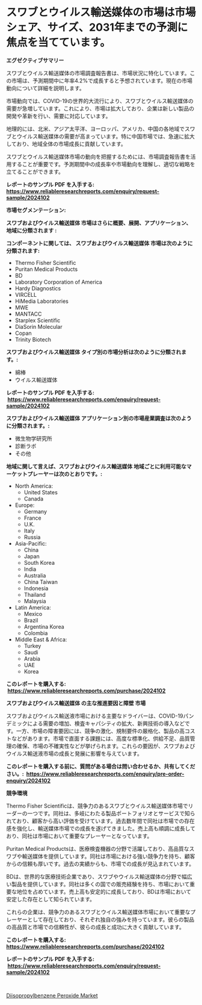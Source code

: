 <p><h1>スワブとウイルス輸送媒体の市場は市場シェア、サイズ、2031年までの予測に焦点を当てています。</h1></p><p><strong>エグゼクティブサマリー</strong></p>
<p><p>スワブとウイルス輸送媒体の市場調査報告書は、市場状況に特化しています。この市場は、予測期間中に年率4.2%で成長すると予想されています。現在の市場動向について詳細を説明します。</p><p>市場動向では、COVID-19の世界的大流行により、スワブとウイルス輸送媒体の需要が急増しています。これにより、市場は拡大しており、企業は新しい製品の開発や革新を行い、需要に対応しています。</p><p>地理的には、北米、アジア太平洋、ヨーロッパ、アメリカ、中国の各地域でスワブとウイルス輸送媒体の需要が高まっています。特に中国市場では、急速に拡大しており、地域全体の市場成長に貢献しています。</p><p>スワブとウイルス輸送媒体市場の動向を把握するためには、市場調査報告書を活用することが重要です。予測期間中の成長率や市場動向を理解し、適切な戦略を立てることができます。</p></p>
<p><strong>レポートのサンプル PDF を入手する: <a href="https://www.reliableresearchreports.com/enquiry/request-sample/2024102">https://www.reliableresearchreports.com/enquiry/request-sample/2024102</a></strong></p>
<p><strong>市場セグメンテーション:</strong></p>
<p><strong> スワブおよびウイルス輸送媒体 市場はさらに概要、展開、アプリケーション、地域に分類されます :</strong></p>
<p><strong>コンポーネントに関しては、 スワブおよびウイルス輸送媒体 市場は次のように分類されます: &nbsp;</strong></p>
<p><ul><li>Thermo Fisher Scientific</li><li>Puritan Medical Products</li><li>BD</li><li>Laboratory Corporation of America</li><li>Hardy Diagnostics</li><li>VIRCELL</li><li>HiMedia Laboratories</li><li>MWE</li><li>MANTACC</li><li>Starplex Scientific</li><li>DiaSorin Molecular</li><li>Copan</li><li>Trinity Biotech</li></ul></p>
<p><strong> スワブおよびウイルス輸送媒体 タイプ別の市場分析は次のように分類されます。:</strong></p>
<p><ul><li>綿棒</li><li>ウイルス輸送媒体</li></ul></p>
<p><strong>レポートのサンプル PDF を入手する: &nbsp;<a href="https://www.reliableresearchreports.com/enquiry/request-sample/2024102">https://www.reliableresearchreports.com/enquiry/request-sample/2024102</a></strong></p>
<p><strong> スワブおよびウイルス輸送媒体 アプリケーション別の市場産業調査は次のように分類されます。:</strong></p>
<p><ul><li>微生物学研究所</li><li>診断ラボ</li><li>その他</li></ul></p>
<p><strong>地域に関して言えば、スワブおよびウイルス輸送媒体 地域ごとに利用可能なマーケットプレーヤーは次のとおりです。:</strong></p>
<p><ul>
    <li>
        North America:
        <ul>
            <li>United States</li>
            <li>Canada</li>
        </ul>
    </li>
    <li>
        Europe:
        <ul>
            <li>Germany</li>
            <li>France</li>
            <li>U.K.</li>
            <li>Italy</li>
            <li>Russia</li>
        </ul>
    </li>
    <li>
        Asia-Pacific:
        <ul>
            <li>China</li>
            <li>Japan</li>
            <li>South Korea</li>
            <li>India</li>
            <li>Australia</li>
            <li>China Taiwan</li>
            <li>Indonesia</li>
            <li>Thailand</li>
            <li>Malaysia</li>
        </ul>
    </li>
    <li>
        Latin America:
        <ul>
            <li>Mexico</li>
            <li>Brazil</li>
            <li>Argentina Korea</li>
            <li>Colombia</li>
        </ul>
    </li>
    <li>
        Middle East & Africa:
        <ul>
            <li>Turkey</li>
            <li>Saudi</li>
            <li>Arabia</li>
            <li>UAE</li>
            <li>Korea</li>
        </ul>
    </li>
    </ul></p>
<p><strong>このレポートを購入する: &nbsp;<a href="https://www.reliableresearchreports.com/purchase/2024102">https://www.reliableresearchreports.com/purchase/2024102</a></strong></p>
<p><strong>スワブおよびウイルス輸送媒体 の主な推進要因と障壁 市場</strong></p>
<p><p>スワブおよびウイルス輸送液市場における主要なドライバーは、COVID-19パンデミックによる需要の増加、検査キャパシティの拡大、新興技術の導入などです。一方、市場の障害要因には、競争の激化、規制要件の厳格化、製品の高コストなどがあります。市場で直面する課題には、高度な標準化、供給不足、品質管理の確保、市場の不確実性などが挙げられます。これらの要因が、スワブおよびウイルス輸送液市場の成長と発展に影響を与えています。</p></p>
<p><strong>このレポートを購入する前に、質問がある場合は問い合わせるか、共有してください。:&nbsp; <a href="https://www.reliableresearchreports.com/enquiry/pre-order-enquiry/2024102">https://www.reliableresearchreports.com/enquiry/pre-order-enquiry/2024102</a></strong></p>
<p><strong>競争環境</strong></p>
<p><p>Thermo Fisher Scientificは、競争力のあるスワブとウイルス輸送媒体市場でリーダーの一つです。同社は、多岐にわたる製品ポートフォリオとサービスで知られており、顧客から高い評価を受けています。過去数年間で同社は市場での存在感を強化し、輸送媒体市場での成長を遂げてきました。売上高も順調に成長しており、同社は市場において重要なプレーヤーとなっています。</p><p>Puritan Medical Productsは、医療検査機器の分野で活躍しており、高品質なスワブや輸送媒体を提供しています。同社は市場における強い競争力を持ち、顧客からの信頼も厚いです。過去の実績からも、市場での成長が見込まれています。</p><p>BDは、世界的な医療技術企業であり、スワブやウイルス輸送媒体の分野で幅広い製品を提供しています。同社は多くの国での販売経験を持ち、市場において重要な地位を占めています。売上高も安定的に成長しており、BDは市場において安定した存在として知られています。</p><p>これらの企業は、競争力のあるスワブとウイルス輸送媒体市場において重要なプレーヤーとして存在しており、それぞれ独自の強みを持っています。彼らの製品の高品質と市場での信頼性が、彼らの成長と成功に大きく貢献しています。</p></p>
<p><strong>このレポートを購入する: &nbsp; <a href="https://www.reliableresearchreports.com/purchase/2024102">https://www.reliableresearchreports.com/purchase/2024102</a></strong></p>
<p><strong>レポートのサンプル PDF を入手する: &nbsp;<a href="https://www.reliableresearchreports.com/enquiry/request-sample/2024102">https://www.reliableresearchreports.com/enquiry/request-sample/2024102</a></strong><strong></strong></p>
<p>&nbsp;</p>
<p><p><a href="https://github.com/Glendatilghmankmgz0rbhwpy/Market-Research-Report-List-1/blob/main/diisopropylbenzene-peroxide-market.md">Diisopropylbenzene Peroxide Market</a></p></p>